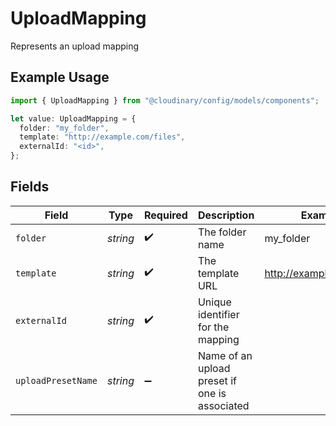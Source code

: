 # UploadMapping

Represents an upload mapping

## Example Usage

```typescript
import { UploadMapping } from "@cloudinary/config/models/components";

let value: UploadMapping = {
  folder: "my_folder",
  template: "http://example.com/files",
  externalId: "<id>",
};
```

## Fields

| Field                                         | Type                                          | Required                                      | Description                                   | Example                                       |
| --------------------------------------------- | --------------------------------------------- | --------------------------------------------- | --------------------------------------------- | --------------------------------------------- |
| `folder`                                      | *string*                                      | :heavy_check_mark:                            | The folder name                               | my_folder                                     |
| `template`                                    | *string*                                      | :heavy_check_mark:                            | The template URL                              | http://example.com/files                      |
| `externalId`                                  | *string*                                      | :heavy_check_mark:                            | Unique identifier for the mapping             |                                               |
| `uploadPresetName`                            | *string*                                      | :heavy_minus_sign:                            | Name of an upload preset if one is associated |                                               |